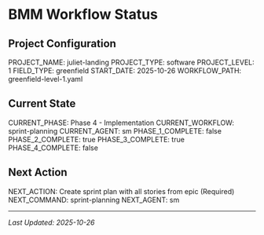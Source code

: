 # BMM Workflow Status

## Project Configuration

PROJECT_NAME: juliet-landing
PROJECT_TYPE: software
PROJECT_LEVEL: 1
FIELD_TYPE: greenfield
START_DATE: 2025-10-26
WORKFLOW_PATH: greenfield-level-1.yaml

## Current State

CURRENT_PHASE: Phase 4 - Implementation
CURRENT_WORKFLOW: sprint-planning
CURRENT_AGENT: sm
PHASE_1_COMPLETE: false
PHASE_2_COMPLETE: true
PHASE_3_COMPLETE: true
PHASE_4_COMPLETE: false

## Next Action

NEXT_ACTION: Create sprint plan with all stories from epic (Required)
NEXT_COMMAND: sprint-planning
NEXT_AGENT: sm

---

_Last Updated: 2025-10-26_
